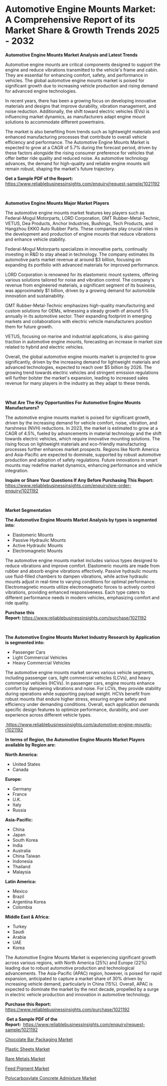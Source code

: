 <p><h1>Automotive Engine Mounts Market: A Comprehensive Report of its Market Share & Growth Trends 2025 - 2032</h1></p><p><strong>Automotive Engine Mounts Market Analysis and Latest Trends</strong></p>
<p><p>Automotive engine mounts are critical components designed to support the engine and reduce vibrations transmitted to the vehicle's frame and cabin. They are essential for enhancing comfort, safety, and performance in vehicles. The global automotive engine mounts market is poised for significant growth due to increasing vehicle production and rising demand for advanced engine technologies.</p><p>In recent years, there has been a growing focus on developing innovative materials and designs that improve durability, vibration management, and noise reduction. Additionally, the shift toward electric vehicles (EVs) is influencing market dynamics, as manufacturers adapt engine mount solutions to accommodate different powertrains. </p><p>The market is also benefiting from trends such as lightweight materials and enhanced manufacturing processes that contribute to overall vehicle efficiency and performance. The Automotive Engine Mounts Market is expected to grow at a CAGR of 5.7% during the forecast period, driven by these factors alongside the rising consumer preference for vehicles that offer better ride quality and reduced noise. As automotive technology advances, the demand for high-quality and reliable engine mounts will remain robust, shaping the market's future trajectory.</p></p>
<p><strong>Get a Sample PDF of the Report:&nbsp;</strong> <a href="https://www.reliablebusinessinsights.com/enquiry/request-sample/1021192?utm_campaign=62&utm_medium=2&utm_source=Github&utm_content=ia&utm_term=30012025&utm_id=automotive-engine-mounts">https://www.reliablebusinessinsights.com/enquiry/request-sample/1021192</a></p>
<p>&nbsp;</p>
<p><strong>Automotive Engine Mounts Major Market Players</strong></p>
<p><p>The automotive engine mounts market features key players such as Federal-Mogul Motorparts, LORD Corporation, GMT Rubber-Metal-Technic, VETUS, Dea Products, Anchor Industries, Bushings, Tech Products, and Hangzhou EKKO Auto Rubber Parts. These companies play crucial roles in the development and production of engine mounts that reduce vibrations and enhance vehicle stability.</p><p>Federal-Mogul Motorparts specializes in innovative parts, continually investing in R&D to stay ahead in technology. The company estimates its automotive parts market revenue at around $3 billion, focusing on expanding its portfolio with advanced materials for improved performance.</p><p>LORD Corporation is renowned for its elastomeric mount systems, offering various solutions tailored for noise and vibration control. The company's revenue from engineered materials, a significant segment of its business, was approximately $1 billion, driven by a growing demand for automobile innovation and sustainability.</p><p>GMT Rubber-Metal-Technic emphasizes high-quality manufacturing and custom solutions for OEMs, witnessing a steady growth of around 5% annually in its automotive sector. Their expanding footprint in emerging markets and collaborations with electric vehicle manufacturers position them for future growth.</p><p>VETUS, focusing on marine and industrial applications, is also gaining traction in automotive engine mounts, forecasting an increase in market size related to hybrid and electric vehicles. </p><p>Overall, the global automotive engine mounts market is projected to grow significantly, driven by the increasing demand for lightweight materials and advanced technologies, expected to reach over $5 billion by 2026. The growing trend towards electric vehicles and stringent emission regulations will further bolster the market's expansion, leading to increased sales revenue for many players in the industry as they adapt to these trends.</p></p>
<p>&nbsp;</p>
<p><strong>What Are The Key Opportunities For Automotive Engine Mounts Manufacturers?</strong></p>
<p><p>The automotive engine mounts market is poised for significant growth, driven by the increasing demand for vehicle comfort, noise, vibration, and harshness (NVH) reductions. In 2023, the market is estimated to grow at a CAGR of 4.5%, fueled by advancements in material technology and the shift towards electric vehicles, which require innovative mounting solutions. The rising focus on lightweight materials and eco-friendly manufacturing processes further enhances market prospects. Regions like North America and Asia-Pacific are expected to dominate, supported by robust automotive production and adoption of safety regulations. Future innovations in smart mounts may redefine market dynamics, enhancing performance and vehicle integration.</p></p>
<p><strong>Inquire or Share Your Questions If Any Before Purchasing This Report:</strong> <a href="https://www.reliablebusinessinsights.com/enquiry/pre-order-enquiry/1021192?utm_campaign=62&utm_medium=2&utm_source=Github&utm_content=ia&utm_term=30012025&utm_id=automotive-engine-mounts">https://www.reliablebusinessinsights.com/enquiry/pre-order-enquiry/1021192</a></p>
<p>&nbsp;</p>
<p><strong>Market Segmentation</strong></p>
<p><strong>The Automotive Engine Mounts Market Analysis by types is segmented into:</strong></p>
<p><ul><li>Elastomeric Mounts</li><li>Passive Hydraulic Mounts</li><li>Active Hydraulic Mounts</li><li>Electromagnetic Mounts</li></ul></p>
<p><p>The automotive engine mounts market includes various types designed to reduce vibrations and improve comfort. Elastomeric mounts are made from rubber and absorb engine vibrations effectively. Passive hydraulic mounts use fluid-filled chambers to dampen vibrations, while active hydraulic mounts adjust in real-time to varying conditions for optimal performance. Electromagnetic mounts utilize electromagnetic forces to actively control vibrations, providing enhanced responsiveness. Each type caters to different performance needs in modern vehicles, emphasizing comfort and ride quality.</p></p>
<p><strong>Purchase this Report:&nbsp;</strong><a href="https://www.reliablebusinessinsights.com/purchase/1021192?utm_campaign=62&utm_medium=2&utm_source=Github&utm_content=ia&utm_term=30012025&utm_id=automotive-engine-mounts">https://www.reliablebusinessinsights.com/purchase/1021192</a></p>
<p>&nbsp;</p>
<p><strong>The Automotive Engine Mounts Market Industry Research by Application is segmented into:</strong></p>
<p><ul><li>Passenger Cars</li><li>Light Commercial Vehicles</li><li>Heavy Commercial Vehicles</li></ul></p>
<p><p>The automotive engine mounts market serves various vehicle segments, including passenger cars, light commercial vehicles (LCVs), and heavy commercial vehicles (HCVs). In passenger cars, engine mounts enhance comfort by dampening vibrations and noise. For LCVs, they provide stability during operations while supporting payload weight. HCVs benefit from robust mounts that endure higher stress, ensuring engine safety and efficiency under demanding conditions. Overall, each application demands specific design features to optimize performance, durability, and user experience across different vehicle types.</p></p>
<p><a href="https://www.reliablebusinessinsights.com/automotive-engine-mounts-r1021192?utm_campaign=62&utm_medium=2&utm_source=Github&utm_content=ia&utm_term=30012025&utm_id=automotive-engine-mounts">&nbsp;https://www.reliablebusinessinsights.com/automotive-engine-mounts-r1021192</a></p>
<p><strong>In terms of Region, the Automotive Engine Mounts Market Players available by Region are:</strong></p>
<p>
    <p> <strong> North America: </strong>
        <ul>
            <li>United States</li>
            <li>Canada</li>
        </ul>
        </p> 
    <p> <strong> Europe: </strong>
        <ul>
            <li>Germany</li>
            <li>France</li>
            <li>U.K.</li>
            <li>Italy</li>
            <li>Russia</li>
        </ul>
        </p> 
    <p> <strong> Asia-Pacific: </strong>
        <ul>
            <li>China</li>
            <li>Japan</li>
            <li>South Korea</li>
            <li>India</li>
            <li>Australia</li>
            <li>China Taiwan</li>
            <li>Indonesia</li>
            <li>Thailand</li>
            <li>Malaysia</li>
        </ul>
        </p> 
    <p> <strong> Latin America: </strong>
        <ul>
            <li>Mexico</li>
            <li>Brazil</li>
            <li>Argentina Korea</li>
            <li>Colombia</li>
        </ul>
        </p> 
    <p> <strong> Middle East & Africa: </strong>
        <ul>
            <li>Turkey</li>
            <li>Saudi</li>
            <li>Arabia</li>
            <li>UAE</li>
            <li>Korea</li>
        </ul>
    </p>
    </p>
<p><p>The Automotive Engine Mounts Market is experiencing significant growth across various regions, with North America (25%) and Europe (22%) leading due to robust automotive production and technological advancements. The Asia-Pacific (APAC) region, however, is poised for rapid expansion, anticipated to capture a market share of 30% driven by increasing vehicle demand, particularly in China (15%). Overall, APAC is expected to dominate the market by the next decade, propelled by a surge in electric vehicle production and innovation in automotive technology.</p></p>
<p><strong>Purchase this Report: </strong><a href="https://www.reliablebusinessinsights.com/purchase/1021192?utm_campaign=62&utm_medium=2&utm_source=Github&utm_content=ia&utm_term=30012025&utm_id=automotive-engine-mounts">https://www.reliablebusinessinsights.com/purchase/1021192</a></p>
<p>&nbsp;<strong>Get a Sample PDF of the Report:&nbsp;&nbsp;</strong><a href="https://www.reliablebusinessinsights.com/enquiry/request-sample/1021192?utm_campaign=62&utm_medium=2&utm_source=Github&utm_content=ia&utm_term=30012025&utm_id=automotive-engine-mounts">https://www.reliablebusinessinsights.com/enquiry/request-sample/1021192</a></p>
<p><strong></strong></p>
<p><p><a href="https://github.com/oslieselotte2192/Market-Research-Report-List-1/blob/main/chocolate-bar-packaging-market.md?utm_campaign=62&utm_medium=2&utm_source=Github&utm_content=ia&utm_term=30012025&utm_id=automotive-engine-mounts">Chocolate Bar Packaging Market</a></p><p><a href="https://github.com/phephezxnf/Market-Research-Report-List-1/blob/main/plastic-sheets-market.md?utm_campaign=62&utm_medium=2&utm_source=Github&utm_content=ia&utm_term=30012025&utm_id=automotive-engine-mounts">Plastic Sheets Market</a></p><p><a href="https://github.com/watzondechao/Market-Research-Report-List-1/blob/main/rare-metals-market.md?utm_campaign=62&utm_medium=2&utm_source=Github&utm_content=ia&utm_term=30012025&utm_id=automotive-engine-mounts">Rare Metals Market</a></p><p><a href="https://github.com/lizamflotow/Market-Research-Report-List-1/blob/main/feed-pigment-market.md?utm_campaign=62&utm_medium=2&utm_source=Github&utm_content=ia&utm_term=30012025&utm_id=automotive-engine-mounts">Feed Pigment Market</a></p><p><a href="https://github.com/siobhanbusker813/Market-Research-Report-List-1/blob/main/polycarboxylate-concrete-admixture-market.md?utm_campaign=62&utm_medium=2&utm_source=Github&utm_content=ia&utm_term=30012025&utm_id=automotive-engine-mounts">Polycarboxylate Concrete Admixture Market</a></p></p>